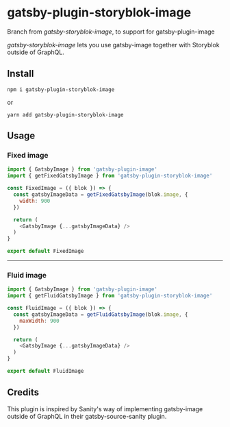 # gatsby-plugin-storyblok-image

Branch from _gatsby-storyblok-image_, to support for gatsby-plugin-image

_gatsby-storyblok-image_ lets you use gatsby-image together with Storyblok outside of GraphQL.

## Install

`npm i gatsby-plugin-storyblok-image`

or

`yarn add gatsby-plugin-storyblok-image`

## Usage

### Fixed image

```javascript
import { GatsbyImage } from 'gatsby-plugin-image'
import { getFixedGatsbyImage } from 'gatsby-plugin-storyblok-image'

const FixedImage = ({ blok }) => {
  const gatsbyImageData = getFixedGatsbyImage(blok.image, {
    width: 900
  })

  return (
    <GatsbyImage {...gatsbyImageData} />
  )
}

export default FixedImage
```

---

### Fluid image

```javascript
import { GatsbyImage } from 'gatsby-plugin-image'
import { getFluidGatsbyImage } from 'gatsby-plugin-storyblok-image'

const FluidImage = ({ blok }) => {
  const gatsbyImageData = getFluidGatsbyImage(blok.image, {
    maxWidth: 900
  })

  return (
    <GatsbyImage {...gatsbyImageData} />
  )
}

export default FluidImage
```

## Credits

This plugin is inspired by Sanity's way of implementing gatsby-image outside of GraphQL in their gatsby-source-sanity plugin.
